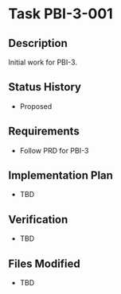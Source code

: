 # Task PBI-3-001

## Description
Initial work for PBI-3.

## Status History
- Proposed

## Requirements
- Follow PRD for PBI-3

## Implementation Plan
- TBD

## Verification
- TBD

## Files Modified
- TBD
